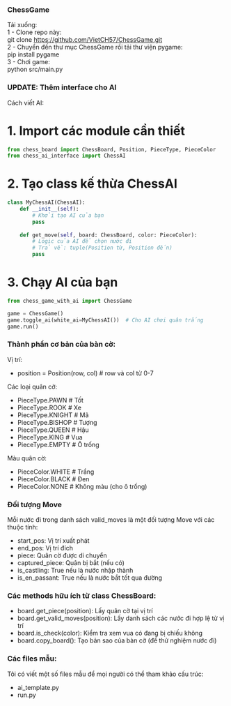 ### ChessGame
Tải xuống: \
1 - Clone repo này: \
git clone https://github.com/VietCH57/ChessGame.git \
2 - Chuyển đến thư mục ChessGame rồi tải thư viện pygame: \
pip install pygame \
3 - Chơi game: \
python src/main.py

### UPDATE: Thêm interface cho AI

Cách viết AI:
# 1. Import các module cần thiết
```python
from chess_board import ChessBoard, Position, PieceType, PieceColor
from chess_ai_interface import ChessAI
```

# 2. Tạo class kế thừa ChessAI
```python
class MyChessAI(ChessAI):
    def __init__(self):
        # Khởi tạo AI của bạn
        pass
        
    def get_move(self, board: ChessBoard, color: PieceColor):
        # Logic của AI để chọn nước đi
        # Trả về: tuple(Position từ, Position đến)
        pass
```

# 3. Chạy AI của bạn
```python
from chess_game_with_ai import ChessGame

game = ChessGame()
game.toggle_ai(white_ai=MyChessAI())  # Cho AI chơi quân trắng
game.run()
```

### Thành phần cơ bản của bàn cờ:
Vị trí:
- position = Position(row, col)  # row và col từ 0-7

Các loại quân cờ:
- PieceType.PAWN    # Tốt
- PieceType.ROOK    # Xe
- PieceType.KNIGHT  # Mã
- PieceType.BISHOP  # Tượng
- PieceType.QUEEN   # Hậu
- PieceType.KING    # Vua
- PieceType.EMPTY   # Ô trống

Màu quân cờ:
- PieceColor.WHITE  # Trắng
- PieceColor.BLACK  # Đen
- PieceColor.NONE   # Không màu (cho ô trống)

### Đối tượng Move
Mỗi nước đi trong danh sách valid_moves là một đối tượng Move với các thuộc tính:
- start_pos: Vị trí xuất phát
- end_pos: Vị trí đích
- piece: Quân cờ được di chuyển
- captured_piece: Quân bị bắt (nếu có)
- is_castling: True nếu là nước nhập thành
- is_en_passant: True nếu là nước bắt tốt qua đường

### Các methods hữu ích từ class ChessBoard:
- board.get_piece(position): Lấy quân cờ tại vị trí
- board.get_valid_moves(position): Lấy danh sách các nước đi hợp lệ từ vị trí
- board.is_check(color): Kiểm tra xem vua có đang bị chiếu không
- board.copy_board(): Tạo bản sao của bàn cờ (để thử nghiệm nước đi)

### Các files mẫu:
Tôi có viết một số files mẫu để mọi người có thể tham khảo cấu trúc: 
- ai_template.py 
- run.py 
